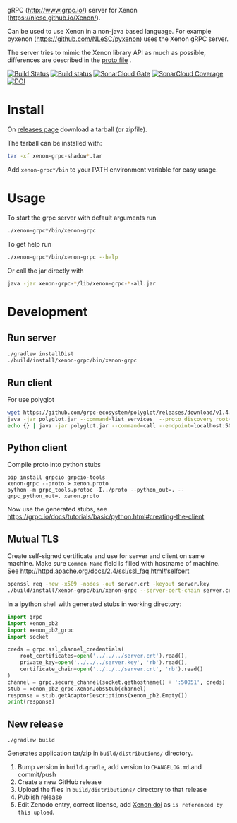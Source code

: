 gRPC (http://www.grpc.io/) server for Xenon (https://nlesc.github.io/Xenon/).

Can be used to use Xenon in a non-java based language. 
For example pyxenon (https://github.com/NLeSC/pyxenon) uses the Xenon gRPC server.

The server tries to mimic the Xenon library API as much as possible, differences are described in the [proto file](src/main/proto/xenon.proto) .

[![Build Status](https://travis-ci.org/NLeSC/xenon-grpc.svg?branch=master)](https://travis-ci.org/NLeSC/xenon-grpc)
[![Build status](https://ci.appveyor.com/api/projects/status/tep8bad05e76a69w/branch/master?svg=true)](https://ci.appveyor.com/project/NLeSC/xenon-grpc/branch/master)
[![SonarCloud Gate](https://sonarcloud.io/api/badges/gate?key=nl.esciencecenter.xenon.grpc:xenon-grpc)](https://sonarcloud.io/dashboard?id=nl.esciencecenter.xenon.grpc:xenon-grpc)
[![SonarCloud Coverage](https://sonarcloud.io/api/badges/measure?key=nl.esciencecenter.xenon.grpc:xenon-grpc&metric=coverage)](https://sonarcloud.io/component_measures/domain/Coverage?id=nl.esciencecenter.xenon.grpc:xenon-grpc)
[![DOI](https://zenodo.org/badge/DOI/10.5281/zenodo.1043482.svg)](https://doi.org/10.5281/zenodo.1043482)

# Install

On [releases page](https://github.com/NLeSC/xenon-grpc/releases) download a tarball (or zipfile).

The tarball can be installed with:
```bash
tar -xf xenon-grpc-shadow*.tar
```
Add `xenon-grpc*/bin` to your PATH environment variable for easy usage.

# Usage

To start the grpc server with default arguments run

```bash
./xenon-grpc*/bin/xenon-grpc
```

To get help run

```bash
./xenon-grpc*/bin/xenon-grpc --help
```

Or call the jar directly with
```bash
java -jar xenon-grpc-*/lib/xenon-grpc-*-all.jar
```

# Development

## Run server

```bash
./gradlew installDist
./build/install/xenon-grpc/bin/xenon-grpc
```

## Run client

For use polyglot

```bash
wget https://github.com/grpc-ecosystem/polyglot/releases/download/v1.4.0/polyglot.jar
java -jar polyglot.jar --command=list_services  --proto_discovery_root=src/main/proto
echo {} | java -jar polyglot.jar --command=call --endpoint=localhost:50051 --full_method=xenon.SchedulerService/getAdaptorDescriptions
```

## Python client

Compile proto into python stubs
```
pip install grpcio grpcio-tools
xenon-grpc --proto > xenon.proto
python -m grpc_tools.protoc -I../proto --python_out=. --grpc_python_out=. xenon.proto
```

Now use the generated stubs, see https://grpc.io/docs/tutorials/basic/python.html#creating-the-client

## Mutual TLS

Create self-signed certificate and use for server and client on same machine.
Make sure `Common Name` field is filled with hostname of machine.
See http://httpd.apache.org/docs/2.4/ssl/ssl_faq.html#selfcert


```bash
openssl req -new -x509 -nodes -out server.crt -keyout server.key
./build/install/xenon-grpc/bin/xenon-grpc --server-cert-chain server.crt --server-private-key server.key --client-cert-chain server.crt
```

In a ipython shell with generated stubs in working directory:
```python
import grpc
import xenon_pb2
import xenon_pb2_grpc
import socket

creds = grpc.ssl_channel_credentials(
    root_certificates=open('../../../server.crt').read(),
    private_key=open('../../../server.key', 'rb').read(),
    certificate_chain=open('../../../server.crt', 'rb').read()
)
channel = grpc.secure_channel(socket.gethostname() + ':50051', creds)
stub = xenon_pb2_grpc.XenonJobsStub(channel)
response = stub.getAdaptorDescriptions(xenon_pb2.Empty())
print(response)
```

## New release

```
./gradlew build
```

Generates application tar/zip in `build/distributions/` directory.

1. Bump version in `build.gradle`, add version to `CHANGELOG.md` and commit/push
2. Create a new GitHub release
3. Upload the files in `build/distributions/` directory to that release
4. Publish release
5. Edit Zenodo entry, correct license, add [Xenon doi](https://doi.org/10.5281/zenodo.597993) as `is referenced by this upload`.
